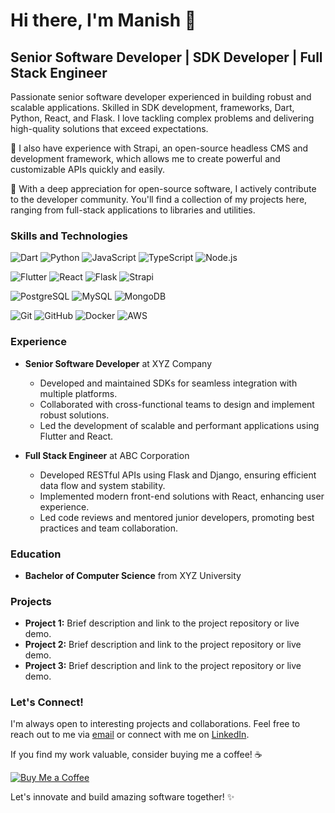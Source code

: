 # Hi there, I'm Manish 👋

## Senior Software Developer | SDK Developer | Full Stack Engineer

Passionate senior software developer experienced in building robust and scalable applications. Skilled in SDK development, frameworks, Dart, Python, React, and Flask. I love tackling complex problems and delivering high-quality solutions that exceed expectations.

🌟 I also have experience with Strapi, an open-source headless CMS and development framework, which allows me to create powerful and customizable APIs quickly and easily.

🚀 With a deep appreciation for open-source software, I actively contribute to the developer community. You'll find a collection of my projects here, ranging from full-stack applications to libraries and utilities.


### Skills and Technologies

![Dart](https://img.shields.io/badge/-Dart-0175C2?logo=dart&logoColor=white)
![Python](https://img.shields.io/badge/-Python-3776AB?logo=python&logoColor=white)
![JavaScript](https://img.shields.io/badge/-JavaScript-F7DF1E?logo=javascript&logoColor=black)
![TypeScript](https://img.shields.io/badge/-TypeScript-007ACC?logo=typescript&logoColor=white)
![Node.js](https://img.shields.io/badge/-Node.js-339933?logo=node.js&logoColor=white)


![Flutter](https://img.shields.io/badge/-Flutter-02569B?logo=flutter&logoColor=white)
![React](https://img.shields.io/badge/-React-61DAFB?logo=react&logoColor=black)
![Flask](https://img.shields.io/badge/-Flask-000000?logo=flask&logoColor=white)
![Strapi](https://img.shields.io/badge/-Strapi-2E7EEA?logo=strapi&logoColor=white)


![PostgreSQL](https://img.shields.io/badge/-PostgreSQL-336791?logo=postgresql&logoColor=white)
![MySQL](https://img.shields.io/badge/-MySQL-4479A1?logo=mysql&logoColor=white)
![MongoDB](https://img.shields.io/badge/-MongoDB-47A248?logo=mongodb&logoColor=white)

![Git](https://img.shields.io/badge/-Git-F05032?logo=git&logoColor=white)
![GitHub](https://img.shields.io/badge/-GitHub-181717?logo=github&logoColor=white)
![Docker](https://img.shields.io/badge/-Docker-2496ED?logo=docker&logoColor=white)
![AWS](https://img.shields.io/badge/-AWS-232F3E?logo=amazon-aws&logoColor=white)

### Experience

- **Senior Software Developer** at XYZ Company
  - Developed and maintained SDKs for seamless integration with multiple platforms.
  - Collaborated with cross-functional teams to design and implement robust solutions.
  - Led the development of scalable and performant applications using Flutter and React.

- **Full Stack Engineer** at ABC Corporation
  - Developed RESTful APIs using Flask and Django, ensuring efficient data flow and system stability.
  - Implemented modern front-end solutions with React, enhancing user experience.
  - Led code reviews and mentored junior developers, promoting best practices and team collaboration.

### Education

- **Bachelor of Computer Science** from XYZ University

### Projects

- **Project 1:** Brief description and link to the project repository or live demo.
- **Project 2:** Brief description and link to the project repository or live demo.
- **Project 3:** Brief description and link to the project repository or live demo.

### Let's Connect!

I'm always open to interesting projects and collaborations. Feel free to reach out to me via [email](mailto:manish.jsx@gmail.com) or connect with me on [LinkedIn](https://www.linkedin.com/in/manish-kumar-474b54244/).

If you find my work valuable, consider buying me a coffee! ☕

[![Buy Me a Coffee](https://img.shields.io/badge/-Buy%20Me%20a%20Coffee-FF813F?logo=buy-me-a-coffee&logoColor=white)](https://www.buymeacoffee.com/manish.jsx) 

Let's innovate and build amazing software together! ✨
